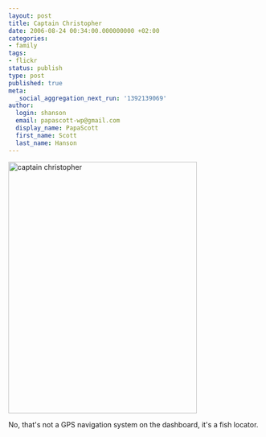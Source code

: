```yaml
---
layout: post
title: Captain Christopher
date: 2006-08-24 00:34:00.000000000 +02:00
categories:
- family
tags:
- flickr
status: publish
type: post
published: true
meta:
  _social_aggregation_next_run: '1392139069'
author:
  login: shanson
  email: papascott-wp@gmail.com
  display_name: PapaScott
  first_name: Scott
  last_name: Hanson
---
```

<p><a href="http://www.flickr.com/photos/papascott/223134142/" title="Photo Sharing"><img src="https://static.flickr.com/58/223134142_b47587fa49.jpg" width="375" height="500" alt="captain christopher" /></a></p>
<p>No, that's not a GPS navigation system on the dashboard, it's a fish locator.</p>
